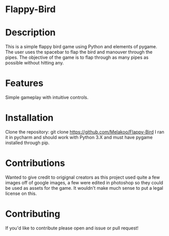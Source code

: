 # Flappy-Bird


# Description
This is a simple flappy bird game using Python and elements of pygame. The user uses the spacebar to flap the bird and manouver through the pipes. The objective of the game is to flap through as many pipes as possible without hitting any. 

# Features
Simple gameplay with intuitive controls.

# Installation
Clone the repository:
git clone https://github.com/Melakoo/Flappy-Bird
I ran it in pycharm and should work with Python 3.X and must have pygame installed through pip.

# Contributions
Wanted to give credit to origignal creators as this project used quite a few images off of google images, a few were edited in photoshop so they could be used as assets for the game. It wouldn't make much sense to put a legal license on this.

# Contributing
If you'd like to contribute please open and issue or pull request!
